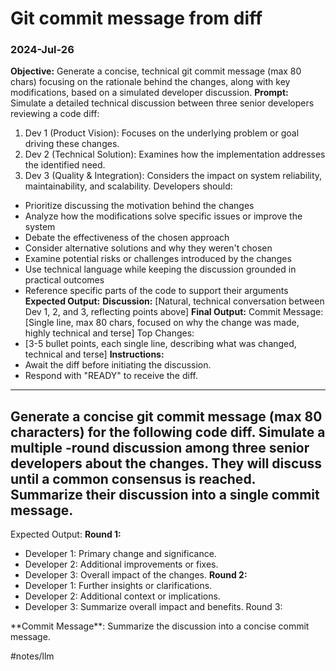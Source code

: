 # Git commit message from diff

### 2024-Jul-26

**Objective:** Generate a concise, technical git commit message (max 80 chars) focusing on the rationale behind the changes, along with key modifications, based on a simulated developer discussion.
**Prompt:** Simulate a detailed technical discussion between three senior developers reviewing a code diff:
1. Dev 1 (Product Vision): Focuses on the underlying problem or goal driving these changes.
2. Dev 2 (Technical Solution): Examines how the implementation addresses the identified need.
3. Dev 3 (Quality & Integration): Considers the impact on system reliability, maintainability, and scalability.
Developers should:
* Prioritize discussing the motivation behind the changes
* Analyze how the modifications solve specific issues or improve the system
* Debate the effectiveness of the chosen approach
* Consider alternative solutions and why they weren't chosen
* Examine potential risks or challenges introduced by the changes
* Use technical language while keeping the discussion grounded in practical outcomes
* Reference specific parts of the code to support their arguments
**Expected Output:** **Discussion:** [Natural, technical conversation between Dev 1, 2, and 3, reflecting points above]
**Final Output:** Commit Message: [Single line, max 80 chars, focused on why the change was made, highly technical and terse]
Top Changes:
* [3-5 bullet points, each single line, describing what was changed, technical and terse]
**Instructions:**
* Await the diff before initiating the discussion.
* Respond with "READY" to receive the diff.


---


Generate a concise git commit message (max 80 characters) for the following code diff. Simulate a multiple -round discussion among three senior developers about the changes. They will discuss until a common consensus is reached. Summarize their discussion into a single commit message.
---
Expected Output:
**Round 1:**
- Developer 1: Primary change and significance.
- Developer 2: Additional improvements or fixes.
- Developer 3: Overall impact of the changes.
**Round 2:**
- Developer 1: Further insights or clarifications.
- Developer 2: Additional context or implications.
- Developer 3: Summarize overall impact and benefits.
Round 3:
 <similar discussion>
**Commit Message**: Summarize the discussion into a concise commit message.


#notes/llm